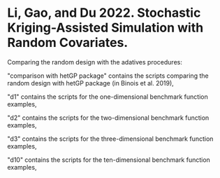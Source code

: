 # Li, Gao, and Du 2022. Stochastic Kriging-Assisted Simulation with Random Covariates. 

Comparing the random design with the adatives procedures:

  "comparison with hetGP package" contains the scripts comparing the random design with hetGP package (in Binois et al. 2019),

  "d1" contains the scripts for the one-dimensional benchmark function examples,

  "d2" contains the scripts for the two-dimensional benchmark function examples,

  "d3" contains the scripts for the three-dimensional benchmark function examples,

  "d10" contains the scripts for the ten-dimensional benchmark function examples,
  
  


